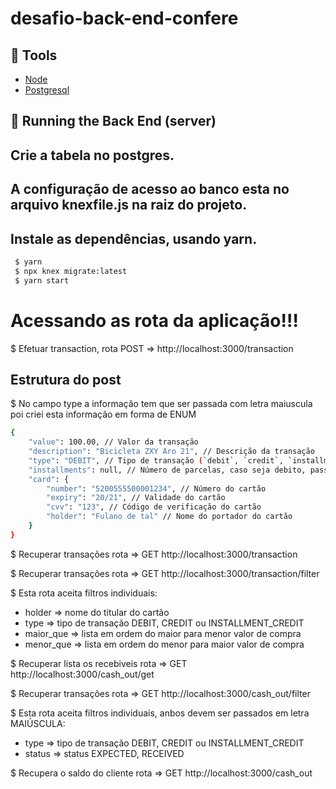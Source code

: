 # desafio-back-end-confere

## 🔨 Tools

- [Node](https://nodejs.org/en/)
- [Postgresql](https://www.postgresql.org/docs/)

## 🚀 Running the Back End (server)


## Crie a tabela no postgres.
## A configuração de acesso ao  banco esta no arquivo knexfile.js na raiz do projeto.

## Instale as dependências, usando yarn.
```bash
 $ yarn
 $ npx knex migrate:latest
 $ yarn start

 ```
 
 # Acessando as rota da aplicação!!!

$ Efetuar transaction, rota POST => http://localhost:3000/transaction

## Estrutura do post
$ No campo type a informação tem que ser passada com letra maiuscula poi criei esta informação em forma de ENUM

```bash
{
	"value": 100.00, // Valor da transação
	"description": "Bicicleta ZXY Aro 21", // Descrição da transação
	"type": "DEBIT", // Tipo de transação (`debit`, `credit`, `installment_credit`)
	"installments": null, // Número de parcelas, caso seja debito, passar `null`
	"card": {
		"number": "5200555500001234", // Número do cartão
		"expiry": "20/21", // Validade do cartão
		"cvv": "123", // Código de verificação do cartão
		"holder": "Fulano de tal" // Nome do portador do cartão
	}
}
 ```
 
 $ Recuperar transações rota => GET http://localhost:3000/transaction
 
 $ Recuperar transações rota => GET http://localhost:3000/transaction/filter
 
 $ Esta rota aceita filtros individuais:
 * holder       => nome do titular do cartão
 * type         => tipo de transação DEBIT, CREDIT ou INSTALLMENT_CREDIT
 * maior_que	=> lista em ordem do maior para menor valor de compra
 * menor_que	=> lista em ordem do menor para maior valor de compra

$ Recuperar lista os recebiveis rota => GET http://localhost:3000/cash_out/get

$ Recuperar transações rota => GET http://localhost:3000/cash_out/filter

$ Esta rota aceita filtros individuais, anbos devem ser passados em  letra MAIÚSCULA:
* type		=> tipo de transação DEBIT, CREDIT ou INSTALLMENT_CREDIT
* status	=> status EXPECTED, RECEIVED

$ Recupera o saldo do cliente rota => GET http://localhost:3000/cash_out

